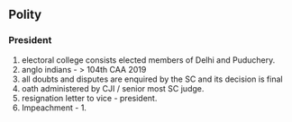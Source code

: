 ## Polity
### President
1. electoral college consists elected members of Delhi and Puduchery.
2. anglo indians - > 104th CAA 2019
3. all doubts and disputes are enquired by the SC and its decision is final
4. oath administered by CJI / senior most SC judge.
5. resignation letter to vice - president.
6. Impeachment - 
	1. 
